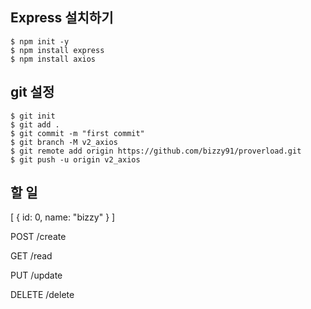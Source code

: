 ## Express 설치하기
```
$ npm init -y
$ npm install express
$ npm install axios
```
## git 설정
```
$ git init
$ git add .
$ git commit -m "first commit"
$ git branch -M v2_axios
$ git remote add origin https://github.com/bizzy91/proverload.git
$ git push -u origin v2_axios
```
## 할 일
[
    {
        id: 0,
        name: "bizzy"
    }
]


POST /create

GET /read

PUT /update

DELETE /delete
